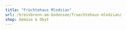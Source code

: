 ```yaml
---
title: "Früchtehaus Mlodzian"
url: /kressbronn-am-bodensee/fruechtehaus-mlodzian/
shop: Gemüse & Obst
---
```

